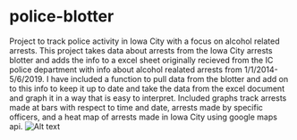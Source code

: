 # police-blotter
Project to track police activity in Iowa City with a focus on alcohol related arrests.
This project takes data about arrests from the Iowa City arrests blotter and adds the info to a excel sheet originally recieved from the IC police department with info about alcohol realated arrests from 1/1/2014-5/6/2019.
I have included a function to pull data from the blotter and add on to this info to keep it up to date and take the data from the excel document and graph it in a way that is easy to interpret. 
Included graphs track arrests made at bars with respect to time and date, arrests made by specific officers, and a heat map of arrests made in Iowa City using google maps api.
![Alt text](Pictures/what_bar.png?raw=true "Title")
